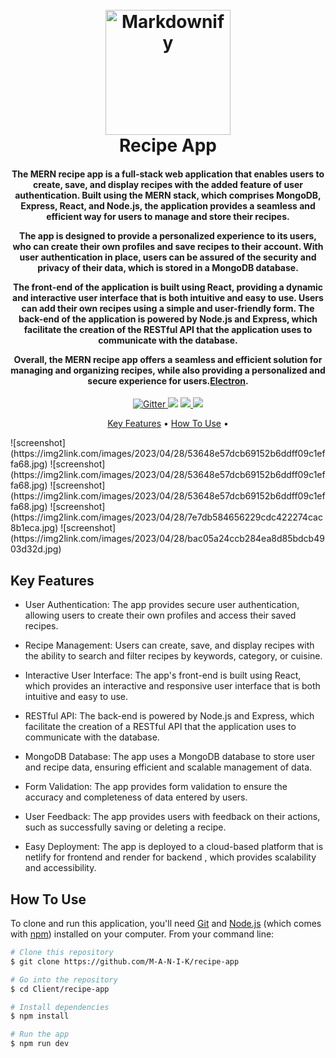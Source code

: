 <h1 align="center">
  <br>
  <a href="http://recipe-app-static.netlify.app"><img src="https://images-platform.99static.com/TOhM9KiFtS83_j9xBXMuW6cUTYs=/0x0:1600x1600/500x500/top/smart/99designs-contests-attachments/108/108678/attachment_108678654" alt="Markdownify" width="200"></a>
  <br>
  Recipe App
  <br>
</h1>

<h4 align="center">The MERN recipe app is a full-stack web application that enables users to create, save, and display recipes with the added feature of user authentication. Built using the MERN stack, which comprises MongoDB, Express, React, and Node.js, the application provides a seamless and efficient way for users to manage and store their recipes.

The app is designed to provide a personalized experience to its users, who can create their own profiles and save recipes to their account. With user authentication in place, users can be assured of the security and privacy of their data, which is stored in a MongoDB database.

The front-end of the application is built using React, providing a dynamic and interactive user interface that is both intuitive and easy to use. Users can add their own recipes using a simple and user-friendly form. The back-end of the application is powered by Node.js and Express, which facilitate the creation of the RESTful API that the application uses to communicate with the database.

Overall, the MERN recipe app offers a seamless and efficient solution for managing and organizing recipes, while also providing a personalized and secure experience for users.<a href="http://electron.atom.io" target="_blank">Electron</a>.</h4>

<p align="center">
  <a href="https://badge.fury.io/js/electron-markdownify">
    <img src="https://badge.fury.io/js/electron-markdownify.svg"
         alt="Gitter">
  </a>
  <a href="https://gitter.im/amitmerchant1990/electron-markdownify"><img src="https://badges.gitter.im/amitmerchant1990/electron-markdownify.svg"></a>
  <a href="https://saythanks.io/to/bullredeyes@gmail.com">
      <img src="https://img.shields.io/badge/SayThanks.io-%E2%98%BC-1EAEDB.svg">
  </a>
  <a href="https://www.paypal.me/AmitMerchant">
    <img src="https://img.shields.io/badge/$-donate-ff69b4.svg?maxAge=2592000&amp;style=flat">
  </a>
</p>

<p align="center">
  <a href="#key-features">Key Features</a> •
  <a href="#how-to-use">How To Use</a> •
</p>
![screenshot](https://img2link.com/images/2023/04/28/53648e57dcb69152b6ddff09c1effa68.jpg)
![screenshot](https://img2link.com/images/2023/04/28/53648e57dcb69152b6ddff09c1effa68.jpg)
![screenshot](https://img2link.com/images/2023/04/28/53648e57dcb69152b6ddff09c1effa68.jpg)
![screenshot](https://img2link.com/images/2023/04/28/7e7db584656229cdc422274cac8b1eca.jpg)
![screenshot](https://img2link.com/images/2023/04/28/bac05a24ccb284ea8d85bdcb4903d32d.jpg)

## Key Features

* User Authentication: The app provides secure user authentication, allowing users to create their own profiles and access their saved recipes.

* Recipe Management: Users can create, save, and display recipes with the ability to search and filter recipes by keywords, category, or cuisine.

* Interactive User Interface: The app's front-end is built using React, which provides an interactive and responsive user interface that is both intuitive and easy to use.

* RESTful API: The back-end is powered by Node.js and Express, which facilitate the creation of a RESTful API that the application uses to communicate with the database.

* MongoDB Database: The app uses a MongoDB database to store user and recipe data, ensuring efficient and scalable management of data.

* Form Validation: The app provides form validation to ensure the accuracy and completeness of data entered by users.

* User Feedback: The app provides users with feedback on their actions, such as successfully saving or deleting a recipe.

* Easy Deployment: The app is deployed to a cloud-based platform that is netlify for frontend and render for backend , which provides scalability and accessibility.

## How To Use

To clone and run this application, you'll need [Git](https://git-scm.com) and [Node.js](https://nodejs.org/en/download/) (which comes with [npm](http://npmjs.com)) installed on your computer. From your command line:

```bash
# Clone this repository
$ git clone https://github.com/M-A-N-I-K/recipe-app

# Go into the repository
$ cd Client/recipe-app

# Install dependencies
$ npm install

# Run the app
$ npm run dev
```
